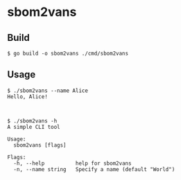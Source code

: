 # sbom2vans

## Build

```
$ go build -o sbom2vans ./cmd/sbom2vans
```


## Usage

```
$ ./sbom2vans --name Alice
Hello, Alice!



$ ./sbom2vans -h
A simple CLI tool

Usage:
  sbom2vans [flags]

Flags:
  -h, --help          help for sbom2vans
  -n, --name string   Specify a name (default "World")
```